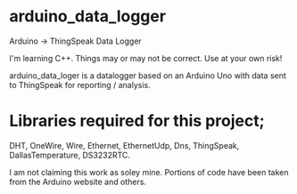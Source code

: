 # arduino_data_logger
Arduino -> ThingSpeak Data Logger

I'm learning C++. Things may or may not be correct. Use at your own risk!

arduino_data_loger is a datalogger based on an Arduino Uno with data sent to ThingSpeak for reporting / analysis.

# Libraries required for this project;

DHT, OneWire, Wire, Ethernet, EthernetUdp, Dns, ThingSpeak, DallasTemperature, DS3232RTC.

I am not claiming this work as soley mine. Portions of code have been taken from the Arduino website and others.
